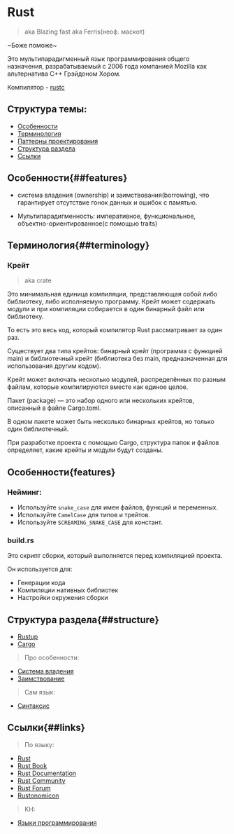 # Rust
> aka Blazing fast aka Ferris(неоф. маскот)

~Боже поможе~

Это мультипарадигменный язык программирования общего назначения, разрабатываемый с 2006 года компанией Mozilla как альтернатива C++ Грэйдоном Хором.


Компилятор - [rustc](./rustc.md )

## Структура темы:
- [Особенности](##features)
- [Терминология](##terminology)
- [Паттерны проектирования](./patterns/README.md)
- [Структура раздела](##structure)
- [Ссылки](##links)



## Особенности\{##features}
- система владения (ownership) и заимствования(borrowing), что гарантирует отсутствие гонок данных и ошибок с памятью.

- Мультипарадигменность: императивное, функциональное, объектно-ориентированное(с помощью traits)

## Терминология\{##terminology}

### Крейт
> aka crate

Это минимальная единица компиляции, представляющая собой либо библиотеку, либо исполняемую программу. Крейт может содержать модули и при компиляции собирается в один бинарный файл или библиотеку.

То есть это весь код, который компилятор Rust рассматривает за один раз.

Существует два типа крейтов: бинарный крейт (программа с функцией main) и библиотечный крейт (библиотека без main, предназначенная для использования другим кодом).

Крейт может включать несколько модулей, распределённых по разным файлам, которые компилируются вместе как единое целое.

Пакет (package) — это набор одного или нескольких крейтов, описанный в файле Cargo.toml.

В одном пакете может быть несколько бинарных крейтов, но только один библиотечный.

При разработке проекта с помощью Cargo, структура папок и файлов определяет, какие крейты и модули будут созданы.

## Особенности\{features}

### Нейминг:
+ Используйте `snake_case` для имен файлов, функций и переменных.
+ Используйте `CamelCase` для типов и трейтов.
+ Используйте `SCREAMING_SNAKE_CASE` для констант.

### build.rs
Это скрипт сборки, который выполняется перед компиляцией проекта.

Он используется для:
 - Генерации кода
 - Компиляции нативных библиотек
 - Настройки окружения сборки

## Структура раздела\{##structure}
- [Rustup](./rustup.md)
- [Cargo](./cargo.md)

> Про особенности:
- [Система владения](./ownership.md)
- [Заимствование](./borrowing.md)

> Сам язык:
- [Синтаксис](./syntax/README.md)


## Ссылки\{##links}
> По языку:
- [Rust](https://www.rust-lang.org/)
- [Rust Book](https://doc.rust-lang.org/book/)
- [Rust Documentation](https://doc.rust-lang.org/std/)
- [Rust Community](https://www.rust-lang.org/community)
- [Rust Forum](https://users.rust-lang.org/)
- [Rustonomicon](https://doc.rust-lang.org/nomicon/)

> KH:
- [Языки программирования](../README.md)
